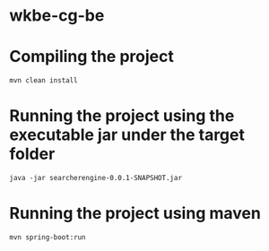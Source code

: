 # wkbe-cg-be

# Compiling the project
``` mvn clean install ```

# Running the project using the executable jar under the target folder
``` java -jar searcherengine-0.0.1-SNAPSHOT.jar ```

# Running the project using maven
``` mvn spring-boot:run ```
